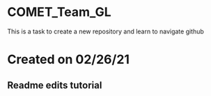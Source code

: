 # COMET_Team_GL
This is a task to create a new repository and learn to navigate github
# Created on 02/26/21
## Readme edits tutorial
